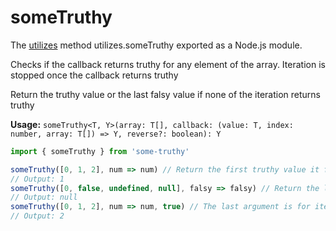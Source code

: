 # someTruthy

The [utilizes](https://www.npmjs.com/package/utilizes) method utilizes.someTruthy exported as a Node.js module.


Checks if the callback returns truthy for any element of the array. Iteration is stopped once the callback returns truthy

Return the truthy value or the last falsy value if none of the iteration returns truthy

**Usage:** `someTruthy<T, Y>(array: T[], callback: (value: T, index: number, array: T[]) => Y, reverse?: boolean): Y`

```typescript
import { someTruthy } from 'some-truthy'

someTruthy([0, 1, 2], num => num) // Return the first truthy value it find
// Output: 1
someTruthy([0, false, undefined, null], falsy => falsy) // Return the last falsy value it find if non of the given items is truthy
// Output: null
someTruthy([0, 1, 2], num => num, true) // The last argument is for iterates from right to left instead of left to right
// Output: 2
```

